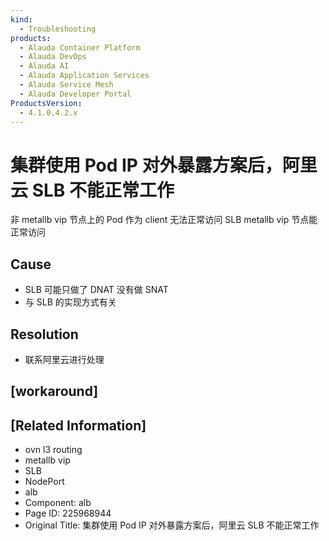 ```yaml
---
kind:
  - Troubleshooting
products:
  - Alauda Container Platform
  - Alauda DevOps
  - Alauda AI
  - Alauda Application Services
  - Alauda Service Mesh
  - Alauda Developer Portal
ProductsVersion:
  - 4.1.0,4.2.x
---
```

<!-- A type of document that involves encountering a fault, diagnosing it, performing root cause analysis, and providing solutions. -->

# 集群使用 Pod IP 对外暴露方案后，阿里云 SLB 不能正常工作

非 metallb vip 节点上的 Pod 作为 client 无法正常访问 SLB metallb vip 节点能正常访问

## Cause
- SLB 可能只做了 DNAT 没有做 SNAT
- 与 SLB 的实现方式有关

## Resolution
- 联系阿里云进行处理

## [workaround]

## [Related Information]
- ovn l3 routing
- metallb vip
- SLB
- NodePort
- alb
- Component: alb
- Page ID: 225968944
- Original Title: 集群使用 Pod IP 对外暴露方案后，阿里云 SLB 不能正常工作
